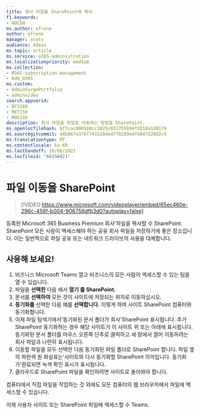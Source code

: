 ```yaml
---
title: 회사 파일을 SharePoint에 복사
f1.keywords:
- NOCSH
ms.author: efrene
author: efrene
manager: scotv
audience: Admin
ms.topic: article
ms.service: o365-administration
ms.localizationpriority: medium
ms.collection:
- M365-subscription-management
- Adm_O365
ms.custom:
- AdminSurgePortfolio
- adminvideo
search.appverid:
- BCS160
- MET150
- MOE150
description: 회사 파일을 파일로 이동하는 방법을 SharePoint.
ms.openlocfilehash: bf7cac00b588cc1025c032755b94fd210a1d8170
ms.sourcegitcommit: d4b867e37bf741528ded7fb289e4f6847228d2c5
ms.translationtype: MT
ms.contentlocale: ko-KR
ms.lasthandoff: 10/06/2021
ms.locfileid: "60156921"
---
```

# <a name="move-files-to-sharepoint"></a>파일 이동을 SharePoint

> [!VIDEO https://www.microsoft.com/videoplayer/embed/65ec460e-296c-458f-b004-906756dfb3d0?autoplay=false]

등록한 Microsoft 365 Business Premium 회사&#39;파일을 복사할 수 SharePoint. SharePoint 모든 사람이 액세스해야 하는 공유 회사 파일을 저장하기에 좋은 장소입니다. 이는 일반적으로 파일 공유 또는 네트워크 드라이브의 사용을 대체합니다.

## <a name="try-it"></a>사용해 보세요!

1. 비즈니스 Microsoft Teams 열고 비즈니스의 모든 사람이 액세스할 수 있는 팀을 열 수 있습니다.
2. 파일을 **선택한** 다음 에서 **열기 를 SharePoint.**
3. 문서를  **선택하여** 모든 것이 사이트에 저장되는 위치로 이동하십시오.
4. **동기화를** 선택한 다음 예를 **선택합니다.** 이렇게 하여 사이트 SharePoint 컴퓨터와 동기화합니다.
5. 이제 파일 탐색기에서&#39;동기화된 문서 폴더가 회사&#39;SharePoint 표시됩니다. 추가 SharePoint 동기화하는 경우 해당 사이트가 이 사이트 위 또는 아래에 표시됩니다. 동기화된 문서 폴더를 마우스 오른쪽 단추로 클릭하고 새 창에서 열어 이동하려는 회사 파일과 나란히 표시됩니다.
6. 이동할 파일을 모두 선택한 다음 동기화된 파일 폴더로 SharePoint 합니다. 파일 옆의 파란색 원 화살표는&#39;사이트와 다시 동기화할 SharePoint 의미입니다. 동기화가&#39;완료되면 녹색 확인 표시가 표시됩니다.
7. 클라우드로 SharePoint 파일을 확인하려면 사이트로 돌아와야 합니다.

컴퓨터에서 직접 파일을 작업하는 것 외에도 모든 컴퓨터의 웹 브라우저에서 파일에 액세스할 수 있습니다.

이제 사용자 사이트 또는 SharePoint 파일에 액세스할 수 Teams.